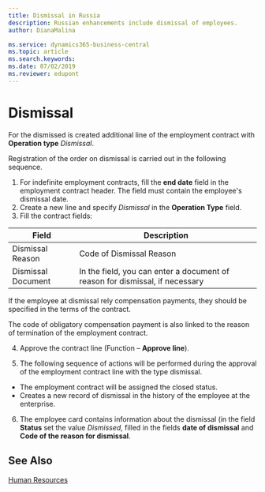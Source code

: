 ```yaml
---
title: Dismissal in Russia
description: Russian enhancements include dismissal of employees.
author: DianaMalina

ms.service: dynamics365-business-central
ms.topic: article
ms.search.keywords:
ms.date: 07/02/2019
ms.reviewer: edupont
---
```


# Dismissal

For the dismissed is created additional line of the employment contract with **Operation type** *Dismissal*. 

Registration of the order on dismissal is carried out in the following sequence. 

1. For indefinite employment contracts, fill the **end date** field in the employment contract header. The field must contain the employee's dismissal date.
2. Create a new line and specify *Dismissal* in the **Operation Type** field.
3. Fill the contract fields:

| Field              | Description                                                  |
| ------------------ | ------------------------------------------------------------ |
| Dismissal Reason   | Code of  Dismissal Reason                                    |
| Dismissal Document | In the field, you can enter a document of reason for dismissal, if necessary |

If the employee at dismissal rely compensation payments, they should be specified in the terms of the contract.

The code of obligatory compensation payment is also linked to the reason of termination of the employment contract.

4. Approve the contract line (Function – **Approve line**). 

5. The following sequence of actions will be performed during the approval of the employment contract line with the type dismissal. 

- The employment contract will be assigned the closed status.
- Creates a new record of dismissal in the history of the employee at the enterprise. 

6. The employee card contains information about the dismissal (in the field **Status** set the value *Dismissed*, filled in the fields **date of dismissal** and **Code of the reason for dismissal**.

## See Also

[Human Resources](Human-Resources.md)
